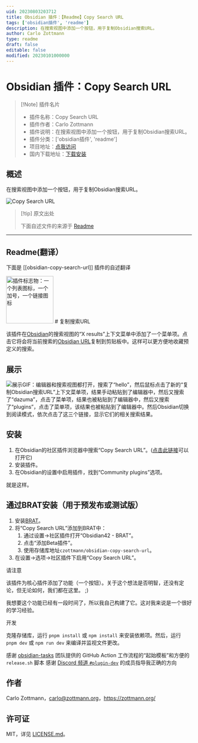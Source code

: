 ```yaml
---
uid: 20230803203712
title: Obsidian 插件：【Readme】Copy Search URL
tags: ['obsidian插件', 'readme']
description: 在搜索视图中添加一个按钮，用于复制Obsidian搜索URL。
author: Carlo Zottmann
type: readme
draft: false
editable: false
modified: 20230101000000
---
```


# Obsidian 插件：Copy Search URL

> [!Note] 插件名片
> - 插件名称：Copy Search URL
> - 插件作者：Carlo Zottmann
> - 插件说明：在搜索视图中添加一个按钮，用于复制Obsidian搜索URL。
> - 插件分类：['obsidian插件', 'readme']
> - 项目地址：[点我访问](https://github.com/czottmann/obsidian-copy-search-url)
> - 国内下载地址：[下载安装](https://pkmer.cn/products/plugin/pluginMarket/?obsidian-copy-search-url)

## 概述

在搜索视图中添加一个按钮，用于复制Obsidian搜索URL。

![Copy Search URL](https://cdn.pkmer.cn/covers/obsidian-copy-search-url_new.gif!pkmer)

> [!tip] 原文出处
> 
>下面自述文件的来源于 [Readme](https://ghproxy.net/https://raw.githubusercontent.com/czottmann/obsidian-copy-search-url/main/README.md)
> 

---

## Readme(翻译）

下面是 [[obsidian-copy-search-url]] 插件的自述翻译


<img src="https://raw.githubusercontent.com/czottmann/obsidian-copy-search-url/main/readme-assets/copy-search-url-256.png" height="128" alt="插件标志物：一个列表图标，一个加号，一个链接图标">
# 复制搜索URL

该插件在[Obsidian](https://obsidian.md)的搜索视图的“X results”上下文菜单中添加了一个菜单项。点击它将会将当前搜索的[Obsidian URL](https://help.obsidian.md/Advanced+topics/Using+obsidian+URI#Action+search)复制到剪贴板中。这样可以更方便地收藏预定义的搜索。

## 展示

![展示GIF：编辑器和搜索视图都打开，搜索了“hello”，然后鼠标点击了新的“复制Obsidian搜索URL”上下文菜单项，结果手动粘贴到了编辑器中，然后又搜索了“dazuma”，点击了菜单项，结果也被粘贴到了编辑器中，然后又搜索了“plugins”，点击了菜单项，该结果也被粘贴到了编辑器中。然后Obsidian切换到阅读模式，依次点击了这三个链接，显示它们的相关搜索结果。](https://raw.githubusercontent.com/czottmann/obsidian-copy-search-url/main/readme-assets/showcase.gif)

## 安装

1. 在Obsidian的社区插件浏览器中搜索“Copy Search URL”。([点击此链接](https://obsidian.md/plugins?id=zottmann)可以打开它)
2. 安装插件。
3. 在Obsidian的设置中启用插件，找到“Community plugins”选项。

就是这样。

## 通过BRAT安装（用于预发布或测试版）

1. 安装[BRAT](https://github.com/TfTHacker/obsidian42-brat)。
2. 将“Copy Search URL”添加到BRAT中：
    1. 通过设置→社区插件打开“Obsidian42 - BRAT”。
    2. 点击“添加Beta插件”。
    3. 使用存储库地址`czottmann/obsidian-copy-search-url`。
3. 在设置→选项→社区插件下启用“Copy Search URL”。

请注意

该插件为核心插件添加了功能（一个按钮）。关于这个想法是否明智，还没有定论，但无论如何，我们都在这里。 ;)

我想要这个功能已经有一段时间了，所以我自己构建了它。这对我来说是一个很好的学习经验。

开发

克隆存储库，运行 `pnpm install` 或 `npm install` 来安装依赖项。然后，运行 `pnpm dev` 或 `npm run dev` 来编译并监视文件更改。

感谢 [obsidian-tasks](https://github.com/obsidian-tasks-group/obsidian-tasks) 团队提供的 GitHub Action 工作流程的“起始模板”和方便的 `release.sh` 脚本
感谢 [Discord 频道 `#plugin-dev`](https://discord.com/channels/686053708261228577/840286264964022302) 的成员指导我正确的方向

## 作者

Carlo Zottmann，<carlo@zottmann.org>，https://zottmann.org/

## 许可证

MIT，详见 [LICENSE.md](https://github.com/czottmann/obsidian-copy-search-url/blob/main/LICENSE.md)。



